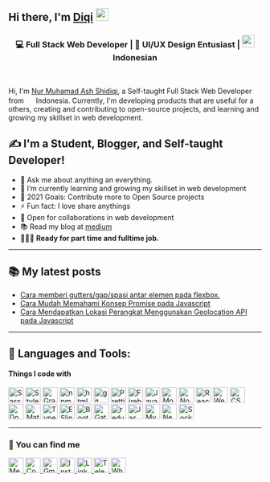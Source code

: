 ## Hi there, I'm [Diqi](https://nurmuhamadas.github.io) <img src="https://media.giphy.com/media/hvRJCLFzcasrR4ia7z/giphy.gif" width="25px" />

<div align="center">
<h3>💻 Full Stack Web Developer | 🌈 UI/UX Design Entusiast | <img src="https://images.emojiterra.com/twitter/512px/1f1ee-1f1e9.png" height="25px" /> Indonesian</h3>
</div>
<br />

Hi, I'm [Nur Muhamad Ash Shidiqi](https://blog.abhisheknaidu.tech/), a Self-taught Full Stack Web Developer  from <img src="https://images.emojiterra.com/twitter/512px/1f1ee-1f1e9.png" height="16px" /> Indonesia. Currently, I'm developing products that are useful for a others, creating and contributing to open-source projects, and learning and growing my skillset in web development. 

## ✍️ I'm a Student, Blogger, and Self-taught Developer!

- 💬 Ask me about anything an everything.
- 🌱 I’m currently learning and growing my skillset in web development
- 🥅 2021 Goals: Contribute more to Open Source projects
- ⚡ Fun fact: I love share anythings
- 🤝 Open for collaborations in web development
- 📚 Read my blog at [medium](https://nurmuhamadas.medium.com/)
- 👨🏽‍💻 **Ready for part time and fulltime job.**

---

## 📚 My latest posts
- [Cara memberi gutters/gap/spasi antar elemen pada flexbox.](https://nurmuhamadas.medium.com/cara-memberi-gutters-gap-spasi-antar-elemen-pada-flexbox-4b95abe91df8)
- [Cara Mudah Memahami Konsep Promise pada Javascript](https://nurmuhamadas.medium.com/cara-mudah-memahami-konsep-promise-pada-javascript-5efb17a4bd11)
- [Cara Mendapatkan Lokasi Perangkat Menggunakan Geolocation API pada Javascript](https://nurmuhamadas.medium.com/cara-mendapatkan-lokasi-perangkat-menggunakan-geolocation-api-pada-javascript-a6e67061f3d8)

---

## 🧰 Languages and Tools:


<h4>Things I code with</h4>
<p>
  <img height="30px" alt="Sass" src="https://img.shields.io/badge/-Sass-CC6699?style=flat-square&logo=sass&logoColor=white" />
  <img height="30px" alt="Styled Components" src="https://img.shields.io/badge/-Styled_Components-db7092?style=flat-square&logo=styled-components&logoColor=white" />
  <img height="30px" alt="GraphQL" src="https://img.shields.io/badge/-GraphQL-E10098?style=flat-square&logo=graphql&logoColor=white" />
  <img height="30px" alt="npm" src="https://img.shields.io/badge/-NPM-CB3837?style=flat-square&logo=npm&logoColor=white" />
  <img height="30px" alt="html5" src="https://img.shields.io/badge/-HTML5-E34F26?style=flat-square&logo=html5&logoColor=white" />
  <img height="30px" alt="git" src="https://img.shields.io/badge/-Git-F05032?style=flat-square&logo=git&logoColor=white" />
  <img height="30px" alt="Prettier" src="https://img.shields.io/badge/-Prettier-F7B93E?style=flat-square&logo=prettier&logoColor=white" />
  <img height="30px" alt="Firebase" src="https://img.shields.io/badge/-Firebase-FFCA28?style=flat-square&logo=firebase&logoColor=white" />
  <img height="30px" alt="Javascript" src="https://img.shields.io/badge/-Javascript-F7DF1E?style=flat-square&logo=javascript&logoColor=white" />
  <img height="30px" alt="MongoDB" src="https://img.shields.io/badge/-MongoDB-13aa52?style=flat-square&logo=mongodb&logoColor=white" />
  <img height="30px" alt="Nodejs" src="https://img.shields.io/badge/-Nodejs-43853d?style=flat-square&logo=Node.js&logoColor=white" />
  <img height="30px" alt="React" src="https://img.shields.io/badge/-React-45b8d8?style=flat-square&logo=react&logoColor=white" />
  <img height="30px" alt="Webpack" src="https://img.shields.io/badge/-Webpack-8DD6F9?style=flat-square&logo=webpack&logoColor=white" /> 
  <img height="30px" alt="CSS3" src="https://img.shields.io/badge/-CSS3-1572B6?style=flat-square&logo=css3&logoColor=white" />
  <img height="30px" alt="Docker" src="https://img.shields.io/badge/-Docker-2496ED?style=flat-square&logo=docker&logoColor=white" />
  <img height="30px" alt="Material-UI" src="https://img.shields.io/badge/-Material_UI-0081CB?style=flat-square&logo=material-ui&logoColor=white" />
  <img height="30px" alt="TypeScript" src="https://img.shields.io/badge/-TypeScript-007ACC?style=flat-square&logo=typescript&logoColor=white" />
  <img height="30px" alt="ESlint" src="https://img.shields.io/badge/-ESlint-4B32C3?style=flat-square&logo=ESlint&logoColor=white" />   
  <img height="30px" alt="Bootstrap" src="https://img.shields.io/badge/-Bootstrap-563D7C?style=flat-square&logo=Bootstrap&logoColor=white" />
  <img height="30px" alt="Gatsby" src="https://img.shields.io/badge/-Gatsby-663399?style=flat-square&logo=Gatsby&logoColor=white" />
  <img height="30px" alt="redux" src="https://img.shields.io/badge/-Redux-764ABC?style=flat-square&logo=redux&logoColor=white" />
  <img height="30px" alt="Jasmine" src="https://img.shields.io/badge/-Jasmine-8A4182?style=flat-square&logo=Jasmine&logoColor=white" />
  <img height="30px" alt="MySQL" src="https://img.shields.io/badge/-MySQL-4479A1?style=flat-square&logo=mysql&logoColor=white" />
  <img height="30px" alt="Next.js" src="https://img.shields.io/badge/-Next.js-000000?style=flat-square&logo=next.js&logoColor=white" />
  <img height="30px" alt="Socket.Io" src="https://img.shields.io/badge/-Socket.io-010101?style=flat-square&logo=socket.io&logoColor=white" />
</p>

---

<h3>📢 You can find me</h3>
<p align="left">
  <a href="https://nurmuhamadas.medium.com/">
    <img height="30px" alt="Medium" src="https://img.shields.io/badge/-Medium-12100E?style=flat-square&logo=medium&logoColor=white" /> 
  </a> 
  <a href="https://codepen.io/nurmuhamadas">
    <img height="30px" alt="Codepen" src="https://img.shields.io/badge/-Codepen-000000?style=flat-square&logo=Codepen&logoColor=white" /> 
  </a>  
  <a href="mailto:nurmuhamad.a.13@gmail.com">
    <img height="30px" alt="Gmail" src="https://img.shields.io/badge/-Gmail-D14836?style=flat-square&logo=gmail&logoColor=white" /> 
  </a>  
  <a href="https://www.instagram.com/nurmuhamadas"> 
    <img height="30px" alt="Instagram" src="https://img.shields.io/badge/-Instagram-E4405F?style=flat-square&logo=instagram&logoColor=white" /> 
  </a>  
  <a href="https://www.linkedin.com/nurmuhamadas">
    <img height="30px" alt="Linkedin" src="https://img.shields.io/badge/-Linkedin-0077B5?style=flat-square&logo=Linkedin&logoColor=white" /> 
  </a>  
  <a href="https://t.me/nurmuhamadas">
    <img height="30px" alt="Telegram" src="https://img.shields.io/badge/-Telegram-2CA5E0?style=flat-square&logo=Telegram&logoColor=white" /> 
  </a>
  <a href="https://wa.me/6285655350504">
    <img height="30px" alt="Whatsapp" src="https://img.shields.io/badge/-Whatsapp-25D366?style=flat-square&logo=whatsapp&logoColor=white" /> 
  </a>  
</p>